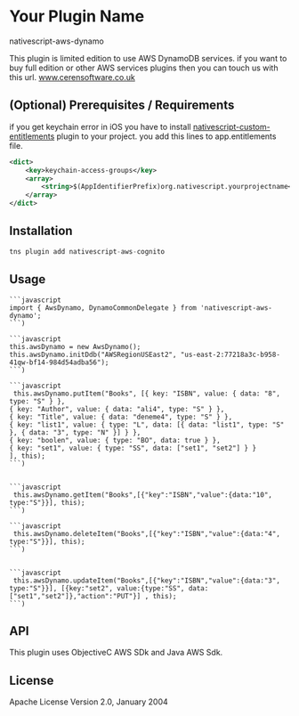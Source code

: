 # Your Plugin Name

nativescript-aws-dynamo

This plugin is limited edition  to use AWS DynamoDB services.
if you want to buy full edition or other AWS services plugins then you can touch us with this url.
www.cerensoftware.co.uk

## (Optional) Prerequisites / Requirements

if you get keychain error in iOS
you have to install [nativescript-custom-entitlements](https://github.com/Essent/nativescript-custom-entitlements) plugin to your project.
you add this lines to app.entitlements file.


```xml
<dict>
    <key>keychain-access-groups</key>
    <array>
        <string>$(AppIdentifierPrefix)org.nativescript.yourprojectname</string>
    </array>
</dict>
```


## Installation

```javascript
tns plugin add nativescript-aws-cognito
```

## Usage 


	
	```javascript
    import { AwsDynamo, DynamoCommonDelegate } from 'nativescript-aws-dynamo';
    ```)

	```javascript
    this.awsDynamo = new AwsDynamo();
    this.awsDynamo.initDdb("AWSRegionUSEast2", "us-east-2:77218a3c-b958-41qw-bf14-984d54adba56");
    ```)

	```javascript
     this.awsDynamo.putItem("Books", [{ key: "ISBN", value: { data: "8", type: "S" } },
    { key: "Author", value: { data: "ali4", type: "S" } },
    { key: "Title", value: { data: "deneme4", type: "S" } },
    { key: "list1", value: { type: "L", data: [{ data: "list1", type: "S" }, { data: "3", type: "N" }] } },
    { key: "boolen", value: { type: "BO", data: true } },
    { key: "set1", value: { type: "SS", data: ["set1", "set2"] } }
    ], this);
    ```)


	```javascript
     this.awsDynamo.getItem("Books",[{"key":"ISBN","value":{data:"10", type:"S"}}], this);
    ```)

	```javascript
     this.awsDynamo.deleteItem("Books",[{"key":"ISBN","value":{data:"4", type:"S"}}], this);
    ```)


	```javascript
     this.awsDynamo.updateItem("Books",[{"key":"ISBN","value":{data:"3", type:"S"}}], [{key:"set2", value:{type:"SS", data:["set1","set2"]},"action":"PUT"}] , this);
    ```)

## API

This plugin uses ObjectiveC AWS SDk and Java AWS Sdk.
    
## License

Apache License Version 2.0, January 2004
